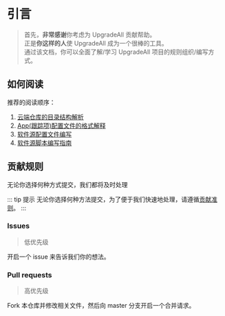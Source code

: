 # 引言

> 首先，**非常感谢**你考虑为 UpgradeAll 贡献帮助。  
> 正是**你这样的人**使 UpgradeAll 成为一个很棒的工具。  
> 通过该文档，你可以全面了解/学习 UpgradeAll 项目的规则组织/编写方式。

## 如何阅读

推荐的阅读顺序：

1. [云端仓库的目录结构解析](./file-dir-structure)
2. [App(跟踪项)配置文件的格式解释](./app-json-rules)
3. [软件源配置文件编写](./hub-json-rules)
4. [软件源脚本编写指南](./python-scripts)

## 贡献规则

无论你选择何种方式提交，我们都将及时处理

::: tip 提示
无论你选择何种方法提交，为了便于我们快速地处理，请遵循[贡献准则](./contributing)。
:::

### Issues

> 低优先级

开启一个 issue 来告诉我们你的想法。

### Pull requests

> 高优先级

Fork 本仓库并修改相关文件，然后向 master 分支开启一个合并请求。
